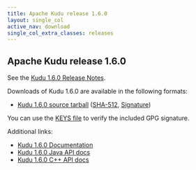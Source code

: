 ```yaml
---
title: Apache Kudu release 1.6.0
layout: single_col
active_nav: download
single_col_extra_classes: releases
---
```


<!--

Licensed to the Apache Software Foundation (ASF) under one
or more contributor license agreements.  See the NOTICE file
distributed with this work for additional information
regarding copyright ownership.  The ASF licenses this file
to you under the Apache License, Version 2.0 (the
"License"); you may not use this file except in compliance
with the License.  You may obtain a copy of the License at

  http://www.apache.org/licenses/LICENSE-2.0

Unless required by applicable law or agreed to in writing,
software distributed under the License is distributed on an
"AS IS" BASIS, WITHOUT WARRANTIES OR CONDITIONS OF ANY
KIND, either express or implied.  See the License for the
specific language governing permissions and limitations
under the License.

-->

## Apache Kudu release 1.6.0

See the [Kudu 1.6.0 Release Notes](docs/release_notes.html).

Downloads of Kudu 1.6.0 are available in the following formats:

* [Kudu 1.6.0 source tarball](https://archive.apache.org/dist/kudu/1.6.0/apache-kudu-1.6.0.tar.gz)
  ([SHA-512](https://archive.apache.org/dist/kudu/1.6.0/apache-kudu-1.6.0.tar.gz.sha512),
  [Signature](https://archive.apache.org/dist/kudu/1.6.0/apache-kudu-1.6.0.tar.gz.asc))

You can use the [KEYS file](https://www.apache.org/dist/kudu/KEYS) to verify the included GPG signature.

Additional links:

* [Kudu 1.6.0 Documentation](docs/)
* [Kudu 1.6.0 Java API docs](apidocs/)
* [Kudu 1.6.0 C++ API docs](cpp-client-api/)

